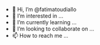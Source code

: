 - 👋 Hi, I’m @fatimatoudiallo
- 👀 I’m interested in ...
- 🌱 I’m currently learning ...
- 💞️ I’m looking to collaborate on ...
- 📫 How to reach me ...

<!---
fatimatoudiallo/fatimatoudiallo is a ✨ special ✨ repository because its `README.md` (this file) appears on your GitHub profile.
You can click the Preview link to take a look at your changes.
--->
